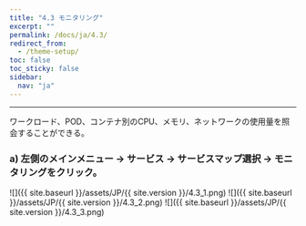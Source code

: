 ```yaml
---
title: "4.3 モニタリング"
excerpt: ""
permalink: /docs/ja/4.3/
redirect_from:
  - /theme-setup/
toc: false
toc_sticky: false
sidebar:
  nav: "ja"
---
```



---

ワークロード、POD、コンテナ別のCPU、メモリ、ネットワークの使用量を照会することができる。

### a\) 左側のメインメニュー → サービス → サービスマップ選択 → モニタリングをクリック。
![]({{ site.baseurl }}/assets/JP/{{ site.version }}/4.3_1.png)
![]({{ site.baseurl }}/assets/JP/{{ site.version }}/4.3_2.png)
![]({{ site.baseurl }}/assets/JP/{{ site.version }}/4.3_3.png)
